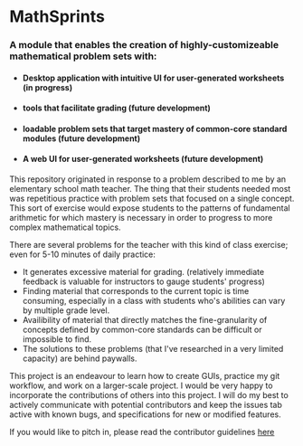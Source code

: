 # MathSprints
### A module that enables the creation of highly-customizeable mathematical problem sets with: 

* #### Desktop application with intuitive UI for user-generated worksheets (in progress)
* #### tools that facilitate grading (future development)
* #### loadable problem sets that target mastery of common-core standard modules (future development)
* #### A web UI for user-generated worksheets (future development)



This repository originated in response to a problem described to me by an elementary school math teacher.
The thing that their students needed most was repetitious practice with problem sets that focused on a single concept. 
This sort of exercise would expose students to the patterns of fundamental arithmetic for which mastery is
necessary in order to progress to more complex mathematical topics.

There are several problems for the teacher with this kind of class exercise; even for 5-10 minutes of daily practice:
* It generates excessive material for grading. (relatively immediate feedback is valuable for instructors to gauge students' progress)
* Finding material that corresponds to the current topic is time consuming, especially in a class with students who's abilities
can vary by multiple grade level.
* Availibility of material that directly matches the fine-granularity of concepts defined by common-core standards can be 
difficult or impossible to find.
* The solutions to these problems (that I've researched in a very limited capacity) are behind paywalls. 

This project is an endeavour to learn how to create GUIs, practice my git workflow, and work on a larger-scale project.
I would be very happy to incorporate the contributions of others into this project. I will do my best to actively communicate
with potential contributors and keep the issues tab active with known bugs, and specifications for new or modified features.

If you would like to pitch in, please read the contributor guidelines [here](CONTRIBUTING.md)
